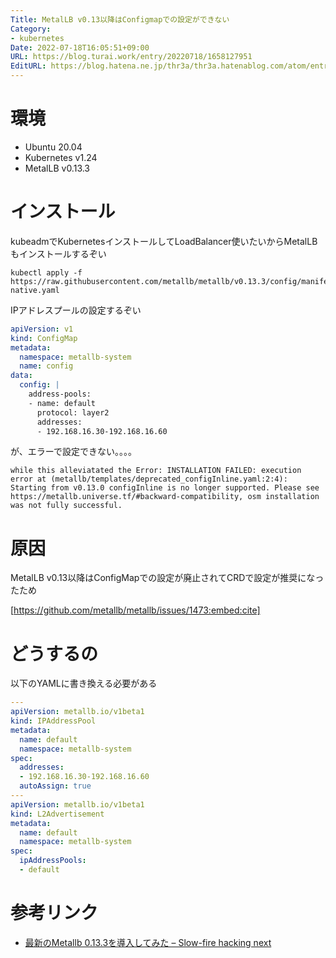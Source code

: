 ```yaml
---
Title: MetalLB v0.13以降はConfigmapでの設定ができない
Category:
- kubernetes
Date: 2022-07-18T16:05:51+09:00
URL: https://blog.turai.work/entry/20220718/1658127951
EditURL: https://blog.hatena.ne.jp/thr3a/thr3a.hatenablog.com/atom/entry/4207112889900141454
---
```


# 環境

- Ubuntu 20.04
- Kubernetes v1.24
- MetalLB v0.13.3

# インストール

kubeadmでKubernetesインストールしてLoadBalancer使いたいからMetalLBもインストールするぞい

```
kubectl apply -f https://raw.githubusercontent.com/metallb/metallb/v0.13.3/config/manifests/metallb-native.yaml
```

IPアドレスプールの設定するぞい

```yaml
apiVersion: v1
kind: ConfigMap
metadata:
  namespace: metallb-system
  name: config
data:
  config: |
    address-pools:
    - name: default
      protocol: layer2
      addresses:
      - 192.168.16.30-192.168.16.60
```

が、エラーで設定できない。。。。

```
while this alleviatated the Error: INSTALLATION FAILED: execution error at (metallb/templates/deprecated_configInline.yaml:2:4): Starting from v0.13.0 configInline is no longer supported. Please see https://metallb.universe.tf/#backward-compatibility, osm installation was not fully successful.
```

# 原因

MetalLB v0.13以降はConfigMapでの設定が廃止されてCRDで設定が推奨になったため

[https://github.com/metallb/metallb/issues/1473:embed:cite]

# どうするの

以下のYAMLに書き換える必要がある

```yaml
---
apiVersion: metallb.io/v1beta1
kind: IPAddressPool
metadata:
  name: default
  namespace: metallb-system
spec:
  addresses:
  - 192.168.16.30-192.168.16.60
  autoAssign: true
---
apiVersion: metallb.io/v1beta1
kind: L2Advertisement
metadata:
  name: default
  namespace: metallb-system
spec:
  ipAddressPools:
  - default
```

# 参考リンク

- [最新のMetallb 0.13.3を導入してみた – Slow-fire hacking next](https://www.blog.slow-fire.net/2022/07/08/%E6%9C%80%E6%96%B0%E3%81%AEmetallb-0-13-3%E3%82%92%E5%B0%8E%E5%85%A5%E3%81%97%E3%81%A6%E3%81%BF%E3%81%9F/?utm_source=rss&utm_medium=rss&utm_campaign=%25e6%259c%2580%25e6%2596%25b0%25e3%2581%25aemetallb-0-13-3%25e3%2582%2592%25e5%25b0%258e%25e5%2585%25a5%25e3%2581%2597%25e3%2581%25a6%25e3%2581%25bf%25e3%2581%259f)
